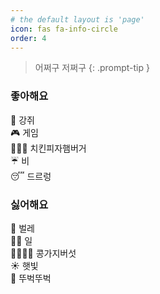 ```yaml
---
# the default layout is 'page'
icon: fas fa-info-circle
order: 4
---
```


> 어쩌구 저쩌구
{: .prompt-tip }

### 좋아해요
🐶 강쥐\
🎮 게임\
🍗🍕🍔 치킨피자햄버거\
☔️ 비\
😴 드르렁

### 싫어해요
🦟 벌레\
🧑‍💻 일\
🫘🍆🍄‍🟫 콩가지버섯\
☀️ 햇빛\
🚶 뚜벅뚜벅
